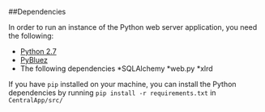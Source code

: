 ##Dependencies 

In order to run an instance of the Python web server application, you need the following:

* <a href = "http://www.python.org/download/">Python 2.7</a>
* <a href = "https://code.google.com/p/pybluez/">PyBluez</a>
* The following dependencies 
     *SQLAlchemy
     *web.py
     *xlrd

If you have `pip` installed on your machine, you can install the Python dependencies by running `pip install -r requirements.txt` in `CentralApp/src/`
